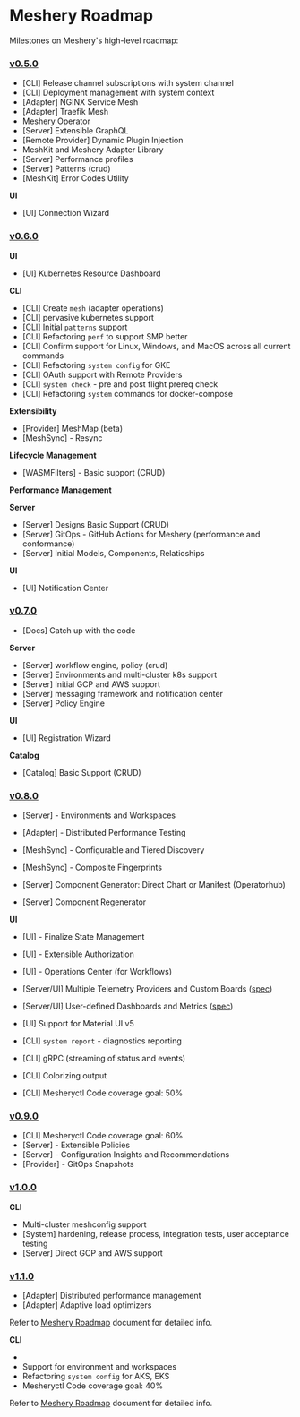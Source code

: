 # Meshery Roadmap

Milestones on Meshery's high-level roadmap:

### [v0.5.0](../../milestone/1)

- [CLI] Release channel subscriptions with system channel
- [CLI] Deployment management with system context
- [Adapter] NGINX Service Mesh
- [Adapter] Traefik Mesh
- Meshery Operator
- [Server] Extensible GraphQL
- [Remote Provider] Dynamic Plugin Injection
- MeshKit and Meshery Adapter Library
- [Server] Performance profiles
- [Server] Patterns (crud)
- [MeshKit] Error Codes Utility

**UI**

- [UI] Connection Wizard

### [v0.6.0](../../milestone/3)

**UI**

- [UI] Kubernetes Resource Dashboard

**CLI**

- [CLI] Create `mesh` (adapter operations)
- [CLI] pervasive kubernetes support
- [CLI] Initial `patterns` support
- [CLI] Refactoring `perf` to support SMP better
- [CLI] Confirm support for Linux, Windows, and MacOS across all current commands
- [CLI] Refactoring `system config` for GKE
- [CLI] OAuth support with Remote Providers
- [CLI] `system check` - pre and post flight prereq check
- [CLI] Refactoring `system` commands for docker-compose

**Extensibility**

- [Provider] MeshMap (beta)
- [MeshSync] - Resync
  
**Lifecycle Management**

- [WASMFilters] - Basic support (CRUD)

**Performance Management**

**Server**

- [Server] Designs Basic Support (CRUD)
- [Server] GitOps - GitHub Actions for Meshery (performance and conformance)
- [Server] Initial Models, Components, Relatioships

**UI**

- [UI] Notification Center

### [v0.7.0](../../milestone/4)

- [Docs] Catch up with the code

**Server**

- [Server] workflow engine, policy (crud)
- [Server] Environments and multi-cluster k8s support
- [Server] Initial GCP and AWS support
- [Server] messaging framework and notification center
- [Server] Policy Engine

**UI**

- [UI] Registration Wizard

**Catalog**

- [Catalog] Basic Support (CRUD)

### [v0.8.0](../../milestone/5)

- [Server] - Environments and Workspaces
- [Adapter] - Distributed Performance Testing
- [MeshSync] - Configurable and Tiered Discovery
- [MeshSync] - Composite Fingerprints

- [Server] Component Generator: Direct Chart or Manifest (Operatorhub)
- [Server] Component Regenerator

**UI**

- [UI] - Finalize State Management
- [UI] - Extensible Authorization
- [UI] - Operations Center (for Workflows)
- [Server/UI] Multiple Telemetry Providers and Custom Boards ([spec](https://docs.google.com/presentation/d/1SQMfyu5shjpGKlYONdVzOtd7UYTgLWBcgUvHMLCZ2tY/edit#slide=id.g1044af767ce_5_21))
- [Server/UI] User-defined Dashboards and Metrics ([spec](https://docs.google.com/presentation/d/1SQMfyu5shjpGKlYONdVzOtd7UYTgLWBcgUvHMLCZ2tY/edit#slide=id.gcb74201a11_0_119))
- [UI] Support for Material UI v5
- [CLI] `system report` - diagnostics reporting
- [CLI] gRPC (streaming of status and events)
- [CLI] Colorizing output

- [CLI] Mesheryctl Code coverage goal: 50%

### [v0.9.0](../../milestone/6)

- [CLI] Mesheryctl Code coverage goal: 60%
- [Server] - Extensible Policies
- [Server] - Configuration Insights and Recommendations
- [Provider] - GitOps Snapshots

### [v1.0.0](../../milestone/7)

**CLI**
- Multi-cluster meshconfig support
- [System] hardening, release process, integration tests, user acceptance testing
- [Server] Direct GCP and AWS support

### [v1.1.0](../../milestone/8)

- [Adapter] Distributed performance management
- [Adapter] Adaptive load optimizers

Refer to [Meshery Roadmap](https://docs.google.com/document/d/1kvcz8jdvFwXmYBBaY2-3fHHUUoy1GJLpZZXuoxZQoOk/edit#) document for detailed info.

**CLI**

- 
- Support for environment and workspaces
- Refactoring `system config` for AKS, EKS
- Mesheryctl Code coverage goal: 40%



Refer to [Meshery Roadmap](https://docs.google.com/document/d/1kvcz8jdvFwXmYBBaY2-3fHHUUoy1GJLpZZXuoxZQoOk/edit#) document for detailed info.

